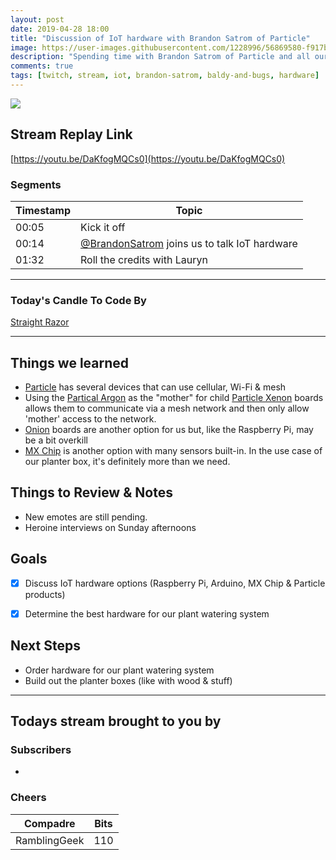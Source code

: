 ```yaml
---
layout: post
date: 2019-04-28 18:00
title: "Discussion of IoT hardware with Brandon Satrom of Particle"
image: https://user-images.githubusercontent.com/1228996/56869580-f917b680-69c7-11e9-8fc8-dabaf8b7d690.png
description: "Spending time with Brandon Satrom of Particle and all our kids discussing IoT hardware.  Various devices out there and their pros/cons."
comments: true
tags: [twitch, stream, iot, brandon-satrom, baldy-and-bugs, hardware]
---
```


<img src="{{page.image}}"/>

## Stream Replay Link

[https://youtu.be/DaKfogMQCs0](https://youtu.be/DaKfogMQCs0)

<!--more-->

### Segments

Timestamp | Topic
--- | ---
00:05 | Kick it off
00:14 | [@BrandonSatrom]() joins us to talk IoT hardware
01:32 | Roll the credits with Lauryn


---

### Today's Candle To Code By

[Straight Razor](https://amzn.to/2IHHPNJ)


---

## Things we learned

- [Particle](https://www.particle.io) has several devices that can use cellular, Wi-Fi & mesh
- Using the [Partical Argon](https://store.particle.io/products/argon-kit) as the "mother" for child [Particle Xenon](https://store.particle.io/products/xenon-kit) boards allows them to communicate via a mesh network and then only allow 'mother' access to the network.
- [Onion](https://onion.io/) boards are another option for us but, like the Raspberry Pi, may be a bit overkill
- [MX Chip](https://microsoft.github.io/azure-iot-developer-kit/) is another option with many sensors built-in.  In the use case of our planter box, it's definitely more than we need.


## Things to Review & Notes

- New emotes are still pending.
- Heroine interviews on Sunday afternoons


## Goals

- [x] Discuss IoT hardware options (Raspberry Pi, Arduino, MX Chip & Particle products)
- [x] Determine the best hardware for our plant watering system


## Next Steps

- Order hardware for our plant watering system
- Build out the planter boxes (like with wood & stuff)

---

## Todays stream brought to you by

### Subscribers

- 

### Cheers

| Compadre | Bits
| --- | ---
| RamblingGeek | 110
